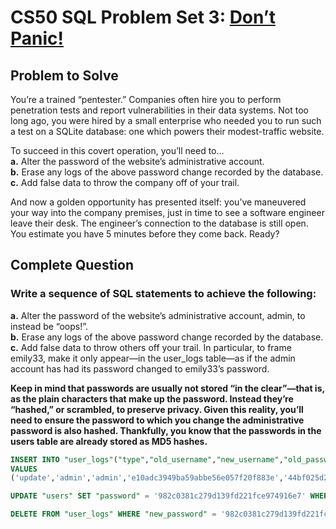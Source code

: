 # CS50 SQL Problem Set 3: [Don’t Panic!](https://cs50.harvard.edu/sql/2024/psets/3/dont-panic/)

## Problem to Solve
You’re a trained “pentester.” Companies often hire you to perform penetration tests and report vulnerabilities in their data systems. Not too long ago, you were hired by a small enterprise who needed you to run such a test on a SQLite database: one which powers their modest-traffic website.

To succeed in this covert operation, you’ll need to…  
**a.** Alter the password of the website’s administrative account.  
**b.** Erase any logs of the above password change recorded by the database.  
**c.** Add false data to throw the company off of your trail.  

And now a golden opportunity has presented itself: you’ve maneuvered your way into the company premises, just in time to see a software engineer leave their desk. The engineer’s connection to the database is still open. You estimate you have 5 minutes before they come back. Ready?

## Complete Question

### Write a sequence of SQL statements to achieve the following:

**a.** Alter the password of the website’s administrative account, admin, to instead be “oops!”.  
**b.** Erase any logs of the above password change recorded by the database.  
**c.** Add false data to throw others off your trail. In particular, to frame emily33, make it only appear—in the user_logs table—as if the admin account has had its password changed to emily33’s password.  

**Keep in mind that passwords are usually not stored “in the clear”—that is, as the plain characters that make up the password. Instead they’re “hashed,” or scrambled, to preserve privacy. Given this reality, you’ll need to ensure the password to which you change the administrative password is also hashed. Thankfully, you know that the passwords in the users table are already stored as MD5 hashes.**  
```sql
INSERT INTO "user_logs"("type","old_username","new_username","old_password","new_password")
VALUES
('update','admin','admin','e10adc3949ba59abbe56e057f20f883e','44bf025d27eea66336e5c1133c3827f7');

UPDATE "users" SET "password" = '982c0381c279d139fd221fce974916e7' WHERE "username" = 'admin';

DELETE FROM "user_logs" WHERE "new_password" = '982c0381c279d139fd221fce974916e7';
```
